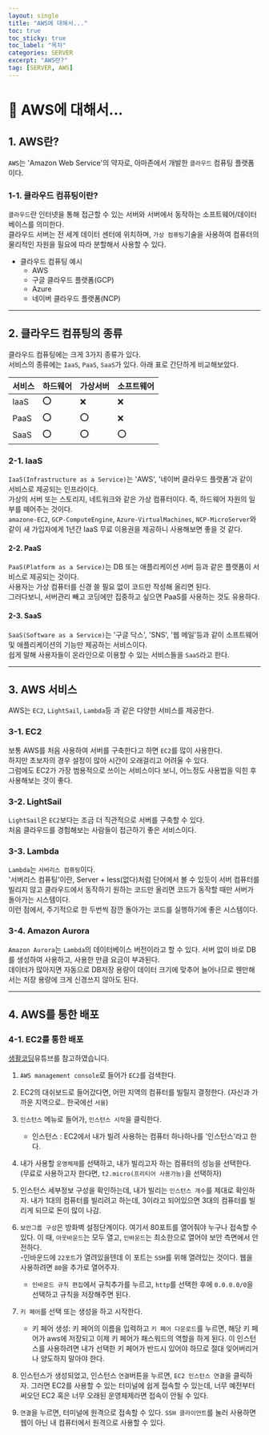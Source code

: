 ```yaml
---
layout: single
title: "AWS에 대해서..."
toc: true
toc_sticky: true
toc_label: "목차"
categories: SERVER
excerpt: "AWS란?"
tag: [SERVER, AWS]
---
```


# 📘 AWS에 대해서...
##  1. AWS란?
`AWS`는 'Amazon Web Service'의 약자로, 아마존에서 개발한 `클라우드` 컴퓨팅 플랫폼이다.  

### 1-1. 클라우드 컴퓨팅이란?
`클라우드`란 인터넷을 통해 접근할 수 있는 서버와 서버에서 동작하는 소프트웨어/데이터베이스를 의미한다.  
클라우드 서버는 전 세계 데이터 센터에 위치하며, `가상 컴퓨팅`기술을 사용하여 컴퓨터의 물리적인 자원을 필요에 따라 분할해서 사용할 수 있다.  

- 클라우드 컴퓨팅 예시
    - AWS
    - 구글 클라우드 플랫폼(GCP)
    - Azure
    - 네이버 클라우드 플랫폼(NCP)

---
## 2. 클라우드 컴퓨팅의 종류
클라우드 컴퓨팅에는 크게 3가지 종류가 있다.  
서비스의 종류에는 `IaaS`, `PaaS`, `SaaS`가 있다. 
아래 표로 간단하게 비교해보았다.  

|서비스|하드웨어|가상서버|소프트웨어|
|---|---|---|---|
|IaaS|⭕️|❌|❌|
|PaaS|⭕️|⭕️|❌|
|SaaS|⭕️|⭕️|⭕️|

### 2-1. IaaS
`IaaS(Infrastructure as a Service)`는 'AWS', '네이버 클라우드 플랫폼'과 같이 서비스로 제공되는 인프라이다.  
가상의 서버 또는 스토리지, 네트워크와 같은 가상 컴퓨터이다.  즉, 하드웨어 자원의 일부를 떼어주는 것이다.  
`amazone-EC2`, `GCP-ComputeEngine`, `Azure-VirtualMachines`, `NCP-MicroServer`와 같이 새 가입자에게 1년간 IaaS 무료 이용권을 제공하니 사용해보면 좋을 것 같다.  

#### 2-2. PaaS
`PaaS(Platform as a Service)`는 DB 또는 애플리케이션 서버 등과 같은 플랫폼이 서비스로 제공되는 것이다.   
사용자는 가상 컴퓨터를 신경 쓸 필요 없이 코드만 작성해 올리면 된다.  
그러다보니, 서버관리 빼고 코딩에만 집중하고 싶으면 PaaS를 사용하는 것도 유용하다.

#### 2-3. SaaS
`SaaS(Software as a Service)`는 '구글 닥스', 'SNS', '웹 메일'등과 같이 소프트웨어 및 애플리케이션의 기능만 제공하는 서비스이다.  
쉽게 말해 사용자들이 온라인으로 이용할 수 있는 서비스들을 `SaaS`라고 한다.  

---
## 3. AWS 서비스
AWS는 `EC2`, `LightSail`, `Lambda`등 과 같은 다양한 서비스를 제공한다.  

### 3-1. EC2 
보통 AWS를 처음 사용하여 서버를 구축한다고 하면 `EC2`를 많이 사용한다.  
하지만 초보자의 경우 설정이 많아 시간이 오래걸리고 어려울 수 있다.  
그럼에도 EC2가 가장 범용적으로 쓰이는 서비스이다 보니, 어느정도 사용법을 익힌 후 사용해보는 것이 좋다.  

### 3-2. LightSail
`LightSail`은 `EC2`보다는 조금 더 직관적으로 서버를 구축할 수 있다.  
처음 클라우드를 경험해보는 사람들이 접근하기 좋은 서비스이다.  

### 3-3. Lambda
`Lambda`는 `서버리스 컴퓨팅`이다.  
'서버리스 컴퓨팅'이란, Server + less(없다)처럼 단어에서 볼 수 있듯이 서버 컴퓨터를 빌리지 않고 클라우드에서 동작하기 원하는 코드만 올리면 코드가 동작할 때만 서버가 돌아가는 시스템이다.  
이런 점에서, 주기적으로 한 두번씩 잠깐 돌아가는 코드를 실행하기에 좋은 시스템이다.  

### 3-4. Amazon Aurora
`Amazon Aurora`는 `Lambda`의 데이터베이스 버전이라고 할 수 있다. 
서버 없이 바로 DB를 생성하여 사용하고, 사용한 만큼 요금이 부과된다.  
데이터가 많아지면 자동으로 DB저장 용량이 데이터 크기에 맞추어 늘어나므로 웬만해서는 저장 용량에 크게 신경쓰지 않아도 된다.  

---
## 4. AWS를 통한 배포
### 4-1. EC2를 통한 배포
[생활코딩](https://www.youtube.com/watch?v=Pv2yDJ2NKQA)유튜브를 참고하였습니다.  

1. `AWS management console`로 들어가 `EC2`를 검색한다.  
2. EC2의 대쉬보드로 들어갔다면, 어떤 지역의 컴퓨터를 빌릴지 결정한다. (자신과 가까운 지역으로.. 한국에선 `서울`)  
3. `인스턴스` 메뉴로 들어가, `인스턴스 시작`을 클릭한다.  
    - 인스턴스 : EC2에서 내가 빌려 사용하는 컴퓨터 하나하나를 '인스턴스'라고 한다.  

4. 내가 사용할 `운영체제`를 선택하고, 내가 빌리고자 하는 컴퓨터의 성능을 선택한다. (무료로 사용하고자 한다면, `t2.micro(프리티어 사용가능)`을 선택하자)  

5. 인스턴스 세부정보 구성을 확인하는데, 내가 빌리는 `인스턴스 개수`를 제대로 확인하자. 내가 1대의 컴퓨터를 빌리려고 하는데, 3이라고 되어있으면 3대의 컴퓨터를 빌리게 되므로 돈이 많이 나감.  

6. `보안그룹 구성`은 방화벽 설정단계이다. 여기서 80포트를 열어줘야 누구나 접속할 수 있다. 이 때, `아웃바운드`는 모두 열고, `인바운드`는 최소한으로 열어야 보안 측면에서 안전하다.    
    -인바운드에 `22포트`가 열려있을텐데 이 포트는 `SSH`를 위해 열려있는 것이다. 웹을 사용하려면 `80`을 추가로 열어주자.  
    - `인바운드 규칙 편집`에서 규칙추가를 누르고, `http`를 선택한 후에 `0.0.0.0/0`을 선택하고 규칙을 저장해주면 된다.  

7. `키 페어`를 선택 또는 생성을 하고 시작한다.  
    - 키 페어 생성: 키 페어의 이름을 입력하고 `키 페어 다운로드`를 누르면, 해당 키 페어가 aws에 저장되고 이제 키 페어가 패스워드의 역할을 하게 된다. 이 인스턴스를 사용하려면 내가 선택한 키 페어가 반드시 있어야 하므로 절대 잊어버리거나 양도하지 말아야 한다.  

8. 인스턴스가 생성되었고, 인스턴스 `연결`버튼을 누르면, `EC2 인스턴스 연결`을 클릭하자. 그러면 EC2를 사용할 수 있는 터미널에 쉽게 접속할 수 있는데, 너무 예전부터 써오던 EC2 혹은 너무 오래된 운영체제라면 접속이 안될 수 있다.  

9. `연결`을 누르면, 터미널에 원격으로 접속할 수 있다. `SSH 클라이언트`를 눌러 사용하면 웹이 아닌 내 컴퓨터에서 원격으로 사용할 수 있다.  